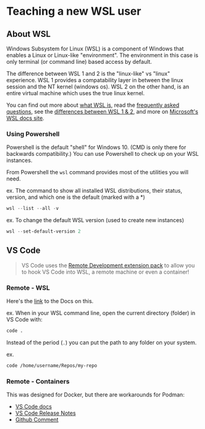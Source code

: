 # Teaching a new WSL user

## About WSL

Windows Subsystem for Linux (WSL) is a component of Windows that enables a Linux
or Linux-like "environment". The environment in this case is only terminal (or
command line) based access by default.

The difference between WSL 1 and 2 is the "linux-like" vs "linux" experience.
WSL 1 provides a compatability layer in between the linux session and the NT
kernel (windows os). WSL 2 on the other hand, is an entire virtual machine which
uses the true linux kernel.

You can find out more about
[what WSL is](https://docs.microsoft.com/en-us/windows/wsl/about), read the
[frequently asked questions](https://docs.microsoft.com/en-us/windows/wsl/faq),
see the
[differences between WSL 1 & 2](https://docs.microsoft.com/en-us/windows/wsl/compare-versions),
and more on
[Microsoft's WSL docs site](https://docs.microsoft.com/en-us/windows/wsl/).

### Using Powershell

Powershell is the default "shell" for Windows 10. (CMD is only there for
backwards compatibility.) You can use Powershell to check up on your WSL
instances.

From Powershell the `wsl` command provides most of the utilities you will need.

ex. The command to show all installed WSL distributions, their status, version,
and which one is the default (marked with a \*)

```powershell
wsl --list --all -v
```

ex. To change the default WSL version (used to create new instances)

```powershell
wsl --set-default-version 2
```

## VS Code

> VS Code uses the
> [Remote Development extension pack](https://marketplace.visualstudio.com/items?itemName=ms-vscode-remote.vscode-remote-extensionpack)
> to allow you to hook VS Code into WSL, a remote machine or even a container!

### Remote - WSL

Here's the
[link](https://docs.microsoft.com/en-us/windows/wsl/tutorials/wsl-vscode) to the
Docs on this.

ex. When in your WSL command line, open the current directory (folder) in VS
Code with:

```bash
code .
```

Instead of the period (`.`) you can put the path to any folder on your system.

ex.

```bash
code /home/username/Repos/my-repo
```

### Remote - Containers

This was designed for Docker, but there are workarounds for Podman:

-   [VS Code docs](https://code.visualstudio.com/docs/remote/containers#_can-i-use-podman-instead-of-docker)
-   [VS Code Release Notes](https://github.com/microsoft/vscode-docs/blob/main/remote-release-notes/v1_45.md#podman-support)
-   [Github Comment](https://github.com/microsoft/vscode-remote-release/issues/116#issuecomment-625772330)
